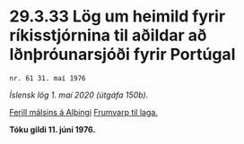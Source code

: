# 29.3.33 Lög um heimild fyrir ríkisstjórnina til aðildar að Iðnþróunarsjóði fyrir Portúgal

`nr. 61 31. maí 1976`

_Íslensk lög 1. maí 2020 (útgáfa 150b)._

[Ferill málsins á Alþingi](https://www.althingi.is/thingstorf/thingmalalistar-eftir-thingum/ferill/?ltg=97&mnr=262)
[Frumvarp til laga.](https://www.althingi.is/altext/97/s/pdf/0584.pdf)

**Tóku gildi 11. júní 1976.**

